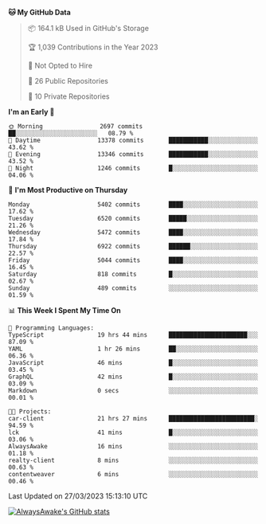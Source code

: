 <!--START_SECTION:waka-->
**🐱 My GitHub Data** 

> 📦 164.1 kB Used in GitHub's Storage 
 > 
> 🏆 1,039 Contributions in the Year 2023
 > 
> 🚫 Not Opted to Hire
 > 
> 📜 26 Public Repositories 
 > 
> 🔑 10 Private Repositories 
 > 
**I'm an Early 🐤** 

```text
🌞 Morning                2697 commits        ██░░░░░░░░░░░░░░░░░░░░░░░   08.79 % 
🌆 Daytime                13378 commits       ███████████░░░░░░░░░░░░░░   43.62 % 
🌃 Evening                13346 commits       ███████████░░░░░░░░░░░░░░   43.52 % 
🌙 Night                  1246 commits        █░░░░░░░░░░░░░░░░░░░░░░░░   04.06 % 
```
📅 **I'm Most Productive on Thursday** 

```text
Monday                   5402 commits        ████░░░░░░░░░░░░░░░░░░░░░   17.62 % 
Tuesday                  6520 commits        █████░░░░░░░░░░░░░░░░░░░░   21.26 % 
Wednesday                5472 commits        ████░░░░░░░░░░░░░░░░░░░░░   17.84 % 
Thursday                 6922 commits        ██████░░░░░░░░░░░░░░░░░░░   22.57 % 
Friday                   5044 commits        ████░░░░░░░░░░░░░░░░░░░░░   16.45 % 
Saturday                 818 commits         █░░░░░░░░░░░░░░░░░░░░░░░░   02.67 % 
Sunday                   489 commits         ░░░░░░░░░░░░░░░░░░░░░░░░░   01.59 % 
```


📊 **This Week I Spent My Time On** 

```text
💬 Programming Languages: 
TypeScript               19 hrs 44 mins      ██████████████████████░░░   87.09 % 
YAML                     1 hr 26 mins        ██░░░░░░░░░░░░░░░░░░░░░░░   06.36 % 
JavaScript               46 mins             █░░░░░░░░░░░░░░░░░░░░░░░░   03.45 % 
GraphQL                  42 mins             █░░░░░░░░░░░░░░░░░░░░░░░░   03.09 % 
Markdown                 0 secs              ░░░░░░░░░░░░░░░░░░░░░░░░░   00.01 % 

🐱‍💻 Projects: 
car-client               21 hrs 27 mins      ████████████████████████░   94.59 % 
lck                      41 mins             █░░░░░░░░░░░░░░░░░░░░░░░░   03.06 % 
AlwaysAwake              16 mins             ░░░░░░░░░░░░░░░░░░░░░░░░░   01.18 % 
realty-client            8 mins              ░░░░░░░░░░░░░░░░░░░░░░░░░   00.63 % 
contentweaver            6 mins              ░░░░░░░░░░░░░░░░░░░░░░░░░   00.46 % 
```


 Last Updated on 27/03/2023 15:13:10 UTC
<!--END_SECTION:waka-->

[![AlwaysAwake's GitHub stats](https://github-readme-stats.vercel.app/api?username=AlwaysAwake&show_icons=true&theme=github_dark&count_private=true)](https://github.com/AlwaysAwake/AlwaysAwake)

